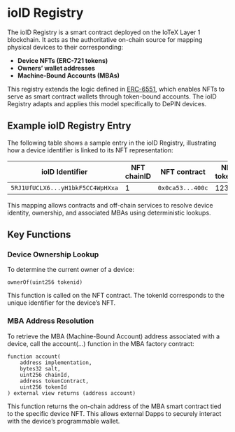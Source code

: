 # ioID Registry

The ioID Registry is a smart contract deployed on the IoTeX Layer 1 blockchain. It acts as the authoritative on-chain source for mapping physical devices to their corresponding:

* **Device NFTs (ERC-721 tokens)**
* **Owners’ wallet addresses**
* **Machine-Bound Accounts (MBAs)**

This registry extends the logic defined in [ERC-6551](https://eips.ethereum.org/EIPS/eip-6551), which enables NFTs to serve as smart contract wallets through token-bound accounts. The ioID Registry adapts and applies this model specifically to DePIN devices.

## Example ioID Registry Entry

The following table shows a sample entry in the ioID Registry, illustrating how a device identifier is linked to its NFT representation:

<table><thead><tr><th width="300.87109375">ioID Identifier</th><th width="114.25">NFT chainID</th><th>NFT contract</th><th>NFT tokenID</th></tr></thead><tbody><tr><td><code>5RJ1UfUCLX6...yH1bkF5CC4WpHXxa</code></td><td>1</td><td><code>0x0ca53...400c</code></td><td>123</td></tr></tbody></table>

This mapping allows contracts and off-chain services to resolve device identity, ownership, and associated MBAs using deterministic lookups.

## Key Functions

### **Device Ownership Lookup**

To determine the current owner of a device:

```solidity
ownerOf(uint256 tokenid)
```

This function is called on the NFT contract. The tokenId corresponds to the unique identifier for the device’s NFT.

### **MBA Address Resolution**

To retrieve the MBA (Machine-Bound Account) address associated with a device, call the account(...) function in the MBA factory contract:

```solidity
function account(
    address implementation,
    bytes32 salt,
    uint256 chainId,
    address tokenContract,
    uint256 tokenId
) external view returns (address account)
```

This function returns the on-chain address of the MBA smart contract tied to the specific device NFT. This allows external Dapps to securely interact with the device’s programmable wallet.

